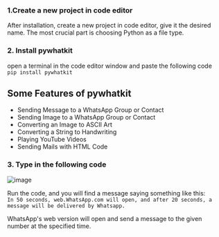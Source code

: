 ### 1.Create a new project in code editor

After installation, create a new project in code editor, give it the desired name. The most crucial part is choosing Python as a file type. <br>

### 2. Install pywhatkit

open a terminal in the code editor window and paste the following code <br>
  `pip install pywhatkit`
  
## Some Features of pywhatkit
* Sending Message to a WhatsApp Group or Contact
* Sending Image to a WhatsApp Group or Contact
* Converting an Image to ASCII Art
* Converting a String to Handwriting
* Playing YouTube Videos
* Sending Mails with HTML Code


### 3. Type in the following code 

![image](https://user-images.githubusercontent.com/61057666/147883823-389ceb2b-cd92-4af1-9358-057b82034123.png)


Run the code, and you will find a message saying something like this: <br>
`In 50 seconds, web.WhatsApp.com will open, and after 20 seconds, a message will be delivered by Whatsapp.`

WhatsApp's web version will open and send a message to the given number at the specified time.
